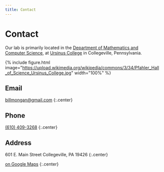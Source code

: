 ```yaml
---
title: Contact
---
```


# <i class="fas fa-envelope"></i>Contact

Our lab is primarily located in the [Department of Mathematics and Computer Science](https://www.ursinus.edu/academics/mathematics-and-computer-science/), at [Ursinus College](https://www.ursinus.edu) in Collegeville, Pennsylvania.

<!-- Image Attribution: Rob266, CC BY-SA 3.0 <https://creativecommons.org/licenses/by-sa/3.0>, via Wikimedia Commons -->
{% include figure.html image="https://upload.wikimedia.org/wikipedia/commons/3/34/Pfahler_Hall_of_Science_Ursinus_College.jpg" width="100%" %}

## Email

[billmongan@gmail.com](mailto:billmongan@gmail.com)
{:.center}

## Phone

[(610) 409-3268](tel:+1-610-409-3268)
{:.center}

## Address

601 E. Main Street
Collegeville, PA 19426
{:.center}

[<i class="fas fa-external-link-alt"></i> on Google Maps](https://www.google.com/maps/place/Pfahler+Hall/@40.192478,-75.4596931,17z/data=!4m13!1m7!3m6!1s0x89c690a206bf911d:0x16d638e8cda9a964!2sMyrin+Library,+601+E+Main+St,+Collegeville,+PA+19426!3b1!8m2!3d40.192478!4d-75.4575044!3m4!1s0x89c69098b3ff815b:0xf265514575d9f8ff!8m2!3d40.1927641!4d-75.4588243)
{:.center}
